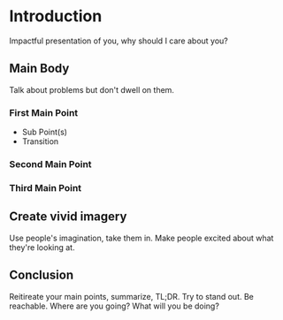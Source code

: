 # Introduction

Impactful presentation of you, why should I care about you?

## Main Body
Talk about problems but don't dwell on them.

### First Main Point
  * Sub Point(s)
  * Transition

### Second Main Point

### Third Main Point

## Create vivid imagery

Use people's imagination, take them in.
Make people excited about what they're looking at.

## Conclusion

Reitireate your main points, summarize, TL;DR.
Try to stand out. Be reachable. Where are you going? What will you be
doing?
